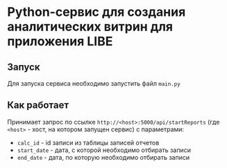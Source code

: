 # Python-сервис для создания аналитических витрин для приложения LIBE

## Запуск

Для запуска сервиса необходимо запустить файл `main.py`

## Как работает

Принимает запрос по ссылке `http://<host>:5000/api/startReports` (где `<host>` - хост, на котором запущен сервис) с параметрами:
- `calc_id` - id записи из таблицы записей отчетов
- `start_date` - дата, с которой необходимо отбирать записи
- `end_date` - дата, по которую необходимо отбирать записи


